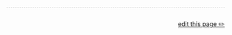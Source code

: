 <!--
# /*
# |    Protect your secrets, protect your sensitive data.
# :    Explore VMware Secrets Manager docs at https://vsecm.com/
# </
# <>/  keep your secrets... secret
# >/
# <>/' Copyright 2023-present VMware Secrets Manager contributors.
# >/'  SPDX-License-Identifier: BSD-2-Clause
# */
-->

<p class="github-button" style="text-align: right;margin-top:2em;border-top:1px #ccc dashed;padding-top:2em;">
  <a href="https://github.com/vmware/secrets-manager/blob/main/docs/">
    edit this page ✏️ 
  </a>
</p>